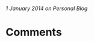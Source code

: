 ###### 1 January 2014 on Personal Blog

# Comments

<div id="disqus_thread">
</div>
<script type="text/javascript">
  var disqus_shortname = 'markconstable-com';
  // var disqus_identifier = 'unique_dynamic_id_1234';
  var disqus_url = 'http://markconstable.com/';
  (function() {
    var dsq = document.createElement('script'); dsq.type = 'text/javascript'; dsq.async = true;
    dsq.src = 'http://' + disqus_shortname + '.disqus.com/embed.js';
    (document.getElementsByTagName('head')[0] || document.getElementsByTagName('body')[0]).appendChild(dsq);
  })();
</script>
